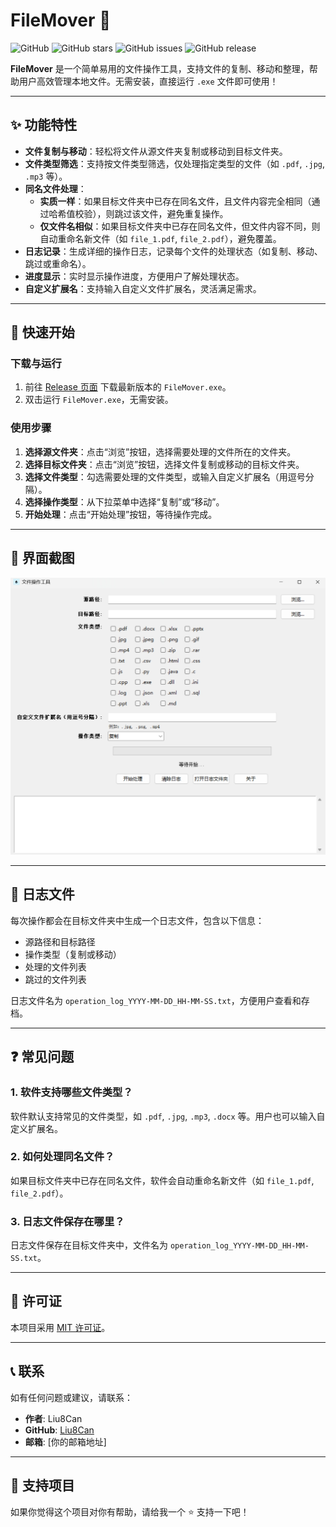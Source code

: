 # FileMover 🚀

![GitHub](https://img.shields.io/github/license/Liu8Can/FileMover?style=flat-square)
![GitHub stars](https://img.shields.io/github/stars/Liu8Can/FileMover?style=social)
![GitHub issues](https://img.shields.io/github/issues/Liu8Can/FileMover?style=flat-square)
![GitHub release](https://img.shields.io/github/v/release/Liu8Can/FileMover?style=flat-square)

**FileMover** 是一个简单易用的文件操作工具，支持文件的复制、移动和整理，帮助用户高效管理本地文件。无需安装，直接运行 `.exe` 文件即可使用！

---

## ✨ 功能特性

- **文件复制与移动**：轻松将文件从源文件夹复制或移动到目标文件夹。
- **文件类型筛选**：支持按文件类型筛选，仅处理指定类型的文件（如 `.pdf`, `.jpg`, `.mp3` 等）。
- **同名文件处理**：
  - **实质一样**：如果目标文件夹中已存在同名文件，且文件内容完全相同（通过哈希值校验），则跳过该文件，避免重复操作。
  - **仅文件名相似**：如果目标文件夹中已存在同名文件，但文件内容不同，则自动重命名新文件（如 `file_1.pdf`, `file_2.pdf`），避免覆盖。
- **日志记录**：生成详细的操作日志，记录每个文件的处理状态（如复制、移动、跳过或重命名）。
- **进度显示**：实时显示操作进度，方便用户了解处理状态。
- **自定义扩展名**：支持输入自定义文件扩展名，灵活满足需求。

---

## 🚀 快速开始

### 下载与运行
1. 前往 [Release 页面](https://github.com/Liu8Can/FileMover/releases) 下载最新版本的 `FileMover.exe`。
2. 双击运行 `FileMover.exe`，无需安装。

### 使用步骤
1. **选择源文件夹**：点击“浏览”按钮，选择需要处理的文件所在的文件夹。
2. **选择目标文件夹**：点击“浏览”按钮，选择文件复制或移动的目标文件夹。
3. **选择文件类型**：勾选需要处理的文件类型，或输入自定义扩展名（用逗号分隔）。
4. **选择操作类型**：从下拉菜单中选择“复制”或“移动”。
5. **开始处理**：点击“开始处理”按钮，等待操作完成。

---

## 📸 界面截图

![FileMover 界面截图](screenshot.png)

---

## 📄 日志文件
每次操作都会在目标文件夹中生成一个日志文件，包含以下信息：
- 源路径和目标路径
- 操作类型（复制或移动）
- 处理的文件列表
- 跳过的文件列表

日志文件名为 `operation_log_YYYY-MM-DD_HH-MM-SS.txt`，方便用户查看和存档。

---

## ❓ 常见问题

### 1. 软件支持哪些文件类型？
软件默认支持常见的文件类型，如 `.pdf`, `.jpg`, `.mp3`, `.docx` 等。用户也可以输入自定义扩展名。

### 2. 如何处理同名文件？
如果目标文件夹中已存在同名文件，软件会自动重命名新文件（如 `file_1.pdf`, `file_2.pdf`）。

### 3. 日志文件保存在哪里？
日志文件保存在目标文件夹中，文件名为 `operation_log_YYYY-MM-DD_HH-MM-SS.txt`。

---

## 📜 许可证
本项目采用 [MIT 许可证](LICENSE)。

---

## 📞 联系
如有任何问题或建议，请联系：
- **作者**: Liu8Can
- **GitHub**: [Liu8Can](https://github.com/Liu8Can)
- **邮箱**: [你的邮箱地址]

---

## 🌟 支持项目
如果你觉得这个项目对你有帮助，请给我一个 ⭐️ 支持一下吧！


